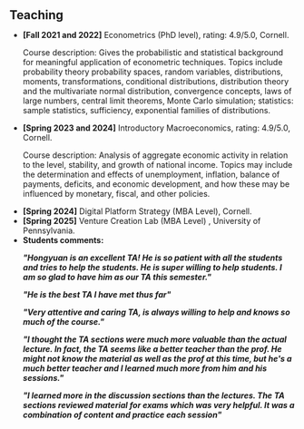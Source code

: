 <h1 id="teaching"></h1>

<h2 style="margin: 100px 0px 10px;">Teaching</h2>

<ul>

<li><strong>[Fall 2021 and 2022]</strong> Econometrics (PhD level), rating: 4.9/5.0, Cornell.</li>	

Course description: Gives the probabilistic and statistical background for meaningful application of econometric techniques. Topics include probability theory probability spaces, random variables, distributions, moments, transformations, conditional distributions, distribution theory and the multivariate normal distribution, convergence concepts, laws of large numbers, central limit theorems, Monte Carlo simulation; statistics: sample statistics, sufficiency, exponential families of distributions.

<li><strong>[Spring 2023 and 2024]</strong> Introductory Macroeconomics, rating: 4.9/5.0, Cornell.</li>	

Course description: Analysis of aggregate economic activity in relation to the level, stability, and growth of national income. Topics may include the determination and effects of unemployment, inflation, balance of payments, deficits, and economic development, and how these may be influenced by monetary, fiscal, and other policies.

<li><strong>[Spring 2024]</strong> Digital Platform Strategy (MBA Level), Cornell.</li>	
<li><strong>[Spring 2025]</strong> Venture Creation Lab (MBA Level) , University of Pennsylvania.</li>	

<li><strong>Students comments:</li>	

*"Hongyuan is an excellent TA! He is so patient with all the students and tries to help the students. He is super willing to help students. I
am so glad to have him as our TA this semester."*

*"He is the best TA I have met thus far"*

*"Very attentive and caring TA, is always willing to help and knows so much of the course."*

*"I thought the TA sections were much more valuable than the actual lecture. In fact, the TA seems like a better teacher than the prof. He
might not know the material as well as the prof at this time, but he's a much better teacher and I learned much more from him and his sessions."*

*"I learned more in the discussion sections than the lectures. The TA sections reviewed material for exams which was very helpful. It was
a combination of content and practice each session"*

</ul>

